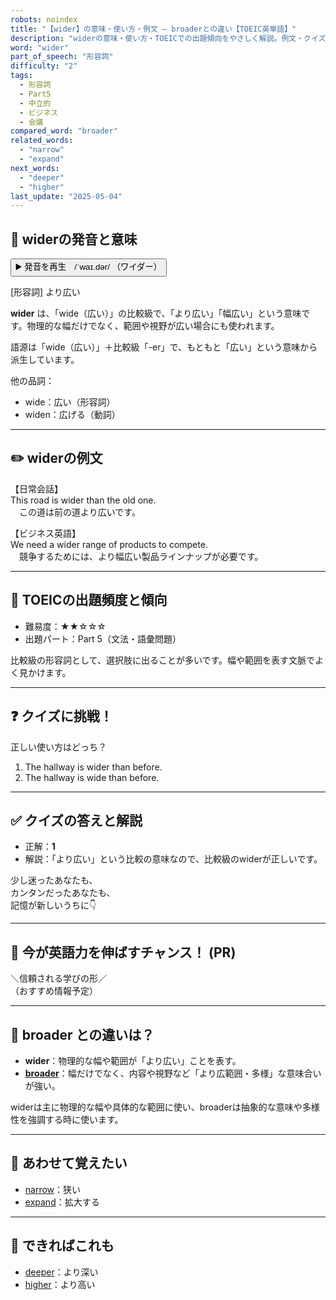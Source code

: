 ```yaml
---
robots: noindex
title: "【wider】の意味・使い方・例文 ― broaderとの違い【TOEIC英単語】"
description: "widerの意味・使い方・TOEICでの出題傾向をやさしく解説。例文・クイズ付きでbroaderとの違いもわかりやすく学べます。"
word: "wider"
part_of_speech: "形容詞"
difficulty: "2"
tags:
  - 形容詞
  - Part5
  - 中立的
  - ビジネス
  - 会議
compared_word: "broader"
related_words:
  - "narrow"
  - "expand"
next_words:
  - "deeper"
  - "higher"
last_update: "2025-05-04"
---
```


## 🔰 widerの発音と意味

<button class="play-audio" onclick="playTTS('wider')">
  <span class="play-audio-main">
    ▶️ 発音を再生　/ˈwaɪ.dər/
  </span>
  <span class="play-audio-sub">
    （ワイダー）
  </span>
</button>

[形容詞] より広い

**wider** は、「wide（広い）」の比較級で、「より広い」「幅広い」という意味です。物理的な幅だけでなく、範囲や視野が広い場合にも使われます。

語源は「wide（広い）」＋比較級「-er」で、もともと「広い」という意味から派生しています。

他の品詞：  
- wide：広い（形容詞）
- widen：広げる（動詞）

---

## ✏️ widerの例文

【日常会話】  
This road is wider than the old one.  
　この道は前の道より広いです。

【ビジネス英語】  
We need a wider range of products to compete.  
　競争するためには、より幅広い製品ラインナップが必要です。

---

## 🎯 TOEICの出題頻度と傾向

- 難易度：★★☆☆☆
- 出題パート：Part 5（文法・語彙問題）

比較級の形容詞として、選択肢に出ることが多いです。幅や範囲を表す文脈でよく見かけます。

---

## ❓ クイズに挑戦！

正しい使い方はどっち？

1. The hallway is wider than before.  
2. The hallway is wide than before.

---

## ✅ クイズの答えと解説

- 正解：**1**
- 解説：「より広い」という比較の意味なので、比較級のwiderが正しいです。

少し迷ったあなたも、  
カンタンだったあなたも、  
記憶が新しいうちに👇️

---

## 🚀 今が英語力を伸ばすチャンス！ (PR)

<div class="info-center">
＼信頼される学びの形／<br>  
（おすすめ情報予定）
</div>

---

## 🤔  broader との違いは？

- **wider**：物理的な幅や範囲が「より広い」ことを表す。
- **[broader](/word/broader)**：幅だけでなく、内容や視野など「より広範囲・多様」な意味合いが強い。

widerは主に物理的な幅や具体的な範囲に使い、broaderは抽象的な意味や多様性を強調する時に使います。

---

## 🧩 あわせて覚えたい

- [narrow](/word/narrow)：狭い
- [expand](/word/expand)：拡大する

---

## 📖 できればこれも

- [deeper](/word/deeper)：より深い
- [higher](/word/higher)：より高い

<!-- cvid: aid45_bid44 -->

